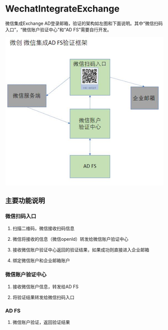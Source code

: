 # WechatIntegrateExchange
微信集成Exchange AD登录邮箱，验证的架构如左图和下面说明。其中“微信扫码入口”，“微信账户验证中心”和“AD FS”需要自行开发。

![WCADFSF](https://github.com/FL-LearningGroup/WechatIntegrateExchange/blob/main/WeChatIntegrateADFSFramework.JPG)

## 主要功能说明
### 微信扫码入口

1. 扫描二维码，微信接收扫码信息

2. 微信将接收的信息（微信openId）转发给微信账户验证中心

3. 接收微信账户验证中心返回的验证结果，如果成功则直接进入企业邮箱

4. 绑定微信账户和企业邮箱账户

### 微信账户验证中心

1. 接收微信账户信息，转发给AD FS

2. 将验证结果转发给微信扫码入口


### AD FS

1. 微信账户验证，返回验证结果​
